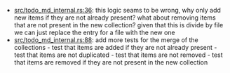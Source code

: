 * [src/todo_md_internal.rs:36](src/todo_md_internal.rs#L36): this logic seams to be wrong, why only add new items if they are not already present? what about removing items that are not present in the new collection? given that this is divide by file we can just replace the entry for a file with the new one
* [src/todo_md_internal.rs:88](src/todo_md_internal.rs#L88): add more tests for the merge of the collections - test that items are added if they are not already present - test that items are not duplicated - test that items are not removed - test that items are removed if they are not present in the new collection
